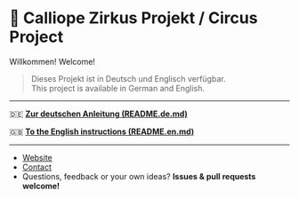 # 🎪 Calliope Zirkus Projekt / Circus Project

Willkommen! Welcome!

> Dieses Projekt ist in Deutsch und Englisch verfügbar.  
> This project is available in German and English.

---

🇩🇪 **[Zur deutschen Anleitung (README.de.md)](README.de.md)**

🇬🇧 **[To the English instructions (README.en.md)](README.en.md)**

---
- [Website](https://zirkusgkm.netlify.app)
- [Contact](mailto:kmuc@proton.me)
- Questions, feedback or your own ideas? **Issues & pull requests welcome!**
